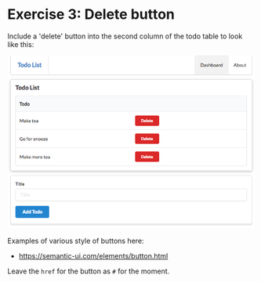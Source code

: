 # Exercise 3: Delete button

Include a 'delete' button into the second column of the todo table to look like this:

![](img/05.png)

Examples of various style of buttons here:

- <https://semantic-ui.com/elements/button.html>

Leave the `href` for the button as `#` for the moment.

